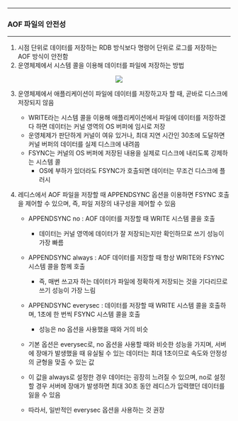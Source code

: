 -----
### AOF 파일의 안전성
-----
1. 시점 단위로 데이터를 저장하는 RDB 방식보다 명령어 단위로 로그를 저장하는 AOF 방식이 안전함
2. 운영체제에서 시스템 콜을 이용해 데이터를 파일에 저장하는 방법
<div align="center">
<img src="https://github.com/user-attachments/assets/3f11b352-9054-45c5-9c27-15563b3cdf50">
</div>

3. 운영체제에서 애플리케이션이 파일에 데이터를 저장하고자 할 때, 곧바로 디스크에 저장되지 않음
   - WRITE라는 시스템 콜을 이용해 애플리케이션에서 파일에 데이터를 저장하겠다 하면 데이터는 커널 영역의 OS 버퍼에 임시로 저장
   - 운영체제가 판단하게 커널이 여유 있거나, 최대 지연 시간인 30초에 도달하면 커널 버퍼의 데이터를 실제 디스크에 내려씀
   - FSYNC는 커널의 OS 버퍼에 저장된 내용을 실제로 디스크에 내리도록 강제하는 시스템 콜
     + OS에 부하가 있더라도 FSYNC가 호출되면 데이터는 무조건 디스크에 플러시

 4. 레디스에서 AOF 파일을 저장할 때 APPENDSYNC 옵션을 이용하면 FSYNC 호출을 제어할 수 있으며, 즉, 파일 저장의 내구성을 제어할 수 있음
    - APPENDSYNC no : AOF 데이터를 저장할 때 WRITE 시스템 콜을 호출
      + 데이터는 커널 영역에 데이터가 잘 저장되는지만 확인하므로 쓰기 성능이 가장 빠름

    - APPENDSYNC always : AOF 데이터를 저장할 때 항상 WRITE와 FSYNC 시스템 콜을 함께 호출
      + 즉, 매번 쓰고자 하는 데이터가 파일에 정확하게 저장되는 것을 기다리므로 쓰기 성능이 가장 느림

    - APPENDSYNC everysec : 데이터를 저장할 때 WRITE 시스템 콜을 호출하며, 1초에 한 번씩 FSYNC 시스템 콜을 호출
      + 성능은 no 옵션을 사용했을 때와 거의 비슷

    - 기본 옵션은 everysec로, no 옵션을 사용할 때와 비슷한 성능을 가지며, 서버에 장애가 발생했을 때 유실될 수 있는 데이터는 최대 1초이므로 속도와 안정성의 균형을 맞출 수 있는 값
    - 이 값을 always로 설정한 경우 데이터는 굉장히 느려질 수 있으며, no로 설정할 경우 서버에 장애가 발생하면 최대 30초 동안 레디스가 입력했던 데이터를 잃을 수 있음
    - 따라서, 일반적인 everysec 옵션을 사용하는 것 권장
    
